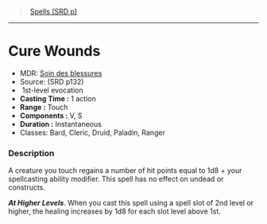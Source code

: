 ﻿---
!SpellItem
Family: SpellVO
Level: 1
Type: evocation
CastingTime: 1 action
Range: Touch
Components: V, S
Duration: Instantaneous
Classes: Bard, Cleric, Druid, Paladin, Ranger
Id: spells_vo.md#cure-wounds
ParentLink: spells_vo.md#spells-srd-p
Name: Cure Wounds
ParentName: Spells (SRD p)
NameLevel: 1
AltName: '[Soin des blessures](hd_spells_soin_des_blessures.md)'
Source: (SRD p132)
Attributes:
  Name: Cure Wounds
  Markdown: >+
    # <!--Name-->Cure Wounds<!--/Name-->


    - MDR: <!--AltName-->[Soin des blessures](hd_spells_soin_des_blessures.md)<!--/AltName-->

    - Source: <!--Source-->(SRD p132)<!--/Source-->

    -  <!--Level-->1<!--/Level-->st-level <!--Type-->evocation<!--/Type-->

    - **Casting Time :** <!--CastingTime-->1 action<!--/CastingTime-->

    - **Range :** <!--Range-->Touch<!--/Range-->

    - **Components :** <!--Components-->V, S<!--/Components-->

    - **Duration :** <!--Duration-->Instantaneous<!--/Duration-->

    - Classes: <!--Classes-->Bard, Cleric, Druid, Paladin, Ranger<!--/Classes-->


    ### Description


    A creature you touch regains a number of hit points equal to 1d8 + your spellcasting ability modifier. This spell has no effect on undead or constructs.


    **_At Higher Levels_**. When you cast this spell using a spell slot of 2nd level or higher, the healing increases by 1d8 for each slot level above 1st.

  AltName: '[Soin des blessures](hd_spells_soin_des_blessures.md)'
  Source: (SRD p132)
  Level: 1
  Type: evocation
  CastingTime: 1 action
  Range: Touch
  Components: V, S
  Duration: Instantaneous
  Classes: Bard, Cleric, Druid, Paladin, Ranger
AttributesDictionary: >+
  Name: Cure Wounds

  Markdown: >+

    # <!--Name-->Cure Wounds<!--/Name-->





    - MDR: <!--AltName-->[Soin des blessures](hd_spells_soin_des_blessures.md)<!--/AltName-->



    - Source: <!--Source-->(SRD p132)<!--/Source-->



    -  <!--Level-->1<!--/Level-->st-level <!--Type-->evocation<!--/Type-->



    - **Casting Time :** <!--CastingTime-->1 action<!--/CastingTime-->



    - **Range :** <!--Range-->Touch<!--/Range-->



    - **Components :** <!--Components-->V, S<!--/Components-->



    - **Duration :** <!--Duration-->Instantaneous<!--/Duration-->



    - Classes: <!--Classes-->Bard, Cleric, Druid, Paladin, Ranger<!--/Classes-->





    ### Description





    A creature you touch regains a number of hit points equal to 1d8 + your spellcasting ability modifier. This spell has no effect on undead or constructs.





    **_At Higher Levels_**. When you cast this spell using a spell slot of 2nd level or higher, the healing increases by 1d8 for each slot level above 1st.



  AltName: '[Soin des blessures](hd_spells_soin_des_blessures.md)'

  Source: (SRD p132)

  Level: 1

  Type: evocation

  CastingTime: 1 action

  Range: Touch

  Components: V, S

  Duration: Instantaneous

  Classes: Bard, Cleric, Druid, Paladin, Ranger

---
> [Spells (SRD p)](srd_spells.md)

---

# Cure Wounds

- MDR: [Soin des blessures](hd_spells_soin_des_blessures.md)
- Source: (SRD p132)
-  1st-level evocation
- **Casting Time :** 1 action
- **Range :** Touch
- **Components :** V, S
- **Duration :** Instantaneous
- Classes: Bard, Cleric, Druid, Paladin, Ranger

### Description

A creature you touch regains a number of hit points equal to 1d8 + your spellcasting ability modifier. This spell has no effect on undead or constructs.

**_At Higher Levels_**. When you cast this spell using a spell slot of 2nd level or higher, the healing increases by 1d8 for each slot level above 1st.


